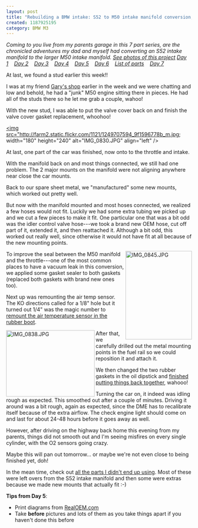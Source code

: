 ```yaml
--- 
layout: post
title: "Rebuilding a BMW intake: S52 to M50 intake manifold conversion, day 5"
created: 1187925195
category: BMW M3
---
```

<em>Coming to you live from my parents garage in this 7 part series, are the chronicled adventures my dad and myself had converting an S52 intake manifold to the larger M50 intake manifold. <a href="http://www.flickr.com/photos/tedserbinski/sets/72157601244448485/">See photos of this project</a>
<a href="http://tedserbinski.com/2007/08/04/rebuilding-bmw-intake-s52-m50-intake-manifold-conversion-day-1">Day 1</a>&nbsp;&nbsp;&nbsp; <a href="http://tedserbinski.com/2007/08/11/rebuilding-bmw-intake-s52-m50-intake-manifold-conversion-day-2">Day 2</a>&nbsp;&nbsp;&nbsp; <a href="http://tedserbinski.com/2007/08/17/rebuilding-bmw-intake-s52-m50-intake-manifold-conversion-day-3">Day 3</a>&nbsp;&nbsp;&nbsp; <a href="http://tedserbinski.com/2007/08/18/rebuilding-bmw-intake-s52-m50-intake-manifold-conversion-day-4">Day 4</a>&nbsp;&nbsp;&nbsp; <a href="http://tedserbinski.com/2007/08/23/rebuilding-bmw-intake-s52-m50-intake-manifold-conversion-day-5">Day 5</a>&nbsp;&nbsp;&nbsp; <a href="http://tedserbinski.com/2007/08/30/rebuilding-bmw-intake-s52-m50-intake-manifold-conversion-day-6">Day 6</a>&nbsp;&nbsp;&nbsp; <a href="http://tedserbinski.com/2007/08/31/rebuilding-bmw-intake-s52-m50-intake-manifold-conversion-list-parts">List of parts</a>&nbsp;&nbsp;&nbsp; <a href="http://tedserbinski.com/2007/09/17/rebuilding-bmw-intake-s52-m50-intake-manifold-conversion-day-7">Day 7</a></em>

<!--break-->

At last, we found a stud earlier this week!!

I was at my friend <a href="http://martinmotorsportsinc.com/">Gary's shop</a> earlier in the week and we were chatting and low and behold, he had a "junk" M50 engine sitting there in pieces. He had all of the studs there so he let me grab a couple, wahoo!

With the new stud, I was able to put the valve cover back on and finish the valve cover gasket replacement, whoohoo!

<a href="http://www.flickr.com/photos/tedserbinski/1249707594/" title="Photo Sharing"><img src="http://farm2.static.flickr.com/1121/1249707594_9f1596778b_m.jpg; width="180" height="240" alt="IMG_0830.JPG" align="left" /></a>

At last, one part of the car was finished, now onto to the throttle and intake.

With the manifold back on and most things connected, we still had one problem. The 2 major mounts on the manifold were not aligning anywhere near close the car mounts. 

Back to our spare sheet metal, we "manufactured" some new mounts, which worked out pretty well.

But now with the manifold mounted and most hoses connected, we realized a few hoses would not fit. Luckily we had some extra tubing we picked up and we cut a few pieces to make it fit. One particular one that was a bit odd was the idler control valve hose---we took a brand new OEM hose, cut off part of it, extended it, and then reattached it. Although a bit odd, this worked out really well, since otherwise it would not have fit at all because of the new mounting points.

<a href="http://www.flickr.com/photos/tedserbinski/1248857603/" title="Photo Sharing"><img src="http://farm2.static.flickr.com/1199/1248857603_5126e98c9f_m.jpg" width="180" height="240" alt="IMG_0845.JPG" align="right" /></a>


To improve the seal between the M50 manifold and the throttle---one of the most common places to have a vacuum leak in this conversion, we applied some gasket sealer to both gaskets (replaced both gaskets with brand new ones too). 

Next up was remounting the air temp sensor. The KO directions called for a 1/8" hole but it turned out 1/4" was the magic number to <a href="http://www.flickr.com/photos/tedserbinski/1249711988/in/set-72157601244448485/">remount the air temperature sensor in the rubber boot</a>.

<a href="http://www.flickr.com/photos/tedserbinski/1249709706/" title="Photo Sharing"><img src="http://farm2.static.flickr.com/1300/1249709706_f97c6667a3_m.jpg" width="240" height="180" alt="IMG_0838.JPG" align="left" /></a>

After that, we carefully drilled out the metal mounting points in the fuel rail so we could reposition it and attach it.

We then changed the two rubber gaskets in the oil dipstick and <a href="http://www.flickr.com/photos/tedserbinski/1249726318/">finished putting things back together</a>, wahooo!

Turning the car on, it indeed was idling rough as expected. This smoothed out after a couple of minutes. Driving it around was a bit rough, again as expected, since the DME has to recalibrate itself because of the extra airflow. The check engine light should come on and last for about 24-48 hours before it goes away as well.

However, after driving on the highway back home this evening from my parents, things did not smooth out and I'm seeing misfires on every single cylinder, with the O2 sensors going crazy.

Maybe this will pan out tomorrow... or maybe we're not even close to being finished yet, doh!

In the mean time, check out <a href="http://www.flickr.com/photos/tedserbinski/1248865965/in/set-72157601244448485/">all the parts I didn't end up using</a>. Most of these were left overs from the S52 intake manifold and then some were extras because we made new mounts that actually fit :-)

<strong>Tips from Day 5</strong>:
<ul>
<li>Print diagrams from <a href="http://www.realoem.com/bmw/">RealOEM.com</a></li>
<li>Take <strong>before</strong> pictures and lots of them as you take things apart if you haven't done this before</li>
</ul>

